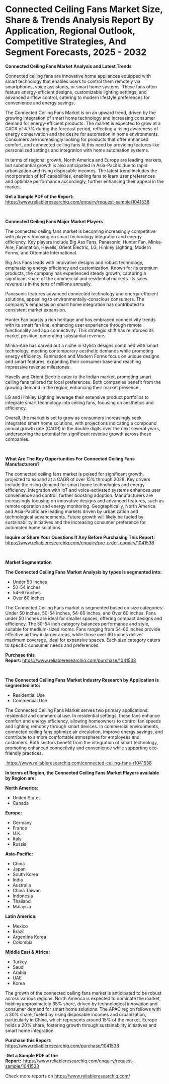 <p><h1>Connected Ceiling Fans Market Size, Share & Trends Analysis Report By Application, Regional Outlook, Competitive Strategies, And Segment Forecasts, 2025 - 2032</h1></p><p><strong>Connected Ceiling Fans Market Analysis and Latest Trends</strong></p>
<p><p>Connected ceiling fans are innovative home appliances equipped with smart technology that enables users to control them remotely via smartphones, voice assistants, or smart home systems. These fans often feature energy-efficient designs, customizable lighting settings, and advanced airflow control, catering to modern lifestyle preferences for convenience and energy savings.</p><p>The Connected Ceiling Fans Market is on an upward trend, driven by the growing integration of smart home technology and increasing consumer demand for energy-efficient products. The market is expected to grow at a CAGR of 4.7% during the forecast period, reflecting a rising awareness of energy conservation and the desire for automation in home environments. Consumers are increasingly looking for products that offer enhanced comfort, and connected ceiling fans fit this need by providing features like personalized settings and integration with home automation systems.</p><p>In terms of regional growth, North America and Europe are leading markets, but substantial growth is also anticipated in Asia-Pacific due to rapid urbanization and rising disposable incomes. The latest trend includes the incorporation of IoT capabilities, enabling fans to learn user preferences and optimize performance accordingly, further enhancing their appeal in the market.</p></p>
<p><strong>Get a Sample PDF of the Report:&nbsp;</strong> <a href="https://www.reliableresearchiq.com/enquiry/request-sample/1041538?utm_campaign=973&utm_medium=2&utm_source=Github&utm_content=ia&utm_term=06022025&utm_id=connected-ceiling-fans">https://www.reliableresearchiq.com/enquiry/request-sample/1041538</a></p>
<p>&nbsp;</p>
<p><strong>Connected Ceiling Fans Major Market Players</strong></p>
<p><p>The connected ceiling fans market is becoming increasingly competitive with players focusing on smart technology integration and energy efficiency. Key players include Big Ass Fans, Panasonic, Hunter Fan, Minka-Aire, Fanimation, Havells, Orient Electric, LG, Hinkley Lighting, Modern Forms, and Ottomate International.</p><p>Big Ass Fans leads with innovative designs and robust technology, emphasizing energy efficiency and customization. Known for its premium products, the company has experienced steady growth, capturing a significant share of the commercial and residential markets. Its sales revenue is in the tens of millions annually.</p><p>Panasonic features advanced connected technology and energy-efficient solutions, appealing to environmentally-conscious consumers. The company's emphasis on smart home integration has contributed to consistent market expansion.</p><p>Hunter Fan boasts a rich heritage and has embraced connectivity trends with its smart fan line, enhancing user experience through remote functionality and app connectivity. This strategic shift has reinforced its market position, generating substantial revenue.</p><p>Minka-Aire has carved out a niche in stylish designs combined with smart technology, meeting contemporary aesthetic demands while promoting energy efficiency. Fanimation and Modern Forms focus on unique designs and smart features, expanding their consumer base and reaching impressive revenue milestones.</p><p>Havells and Orient Electric cater to the Indian market, promoting smart ceiling fans tailored for local preferences. Both companies benefit from the growing demand in the region, enhancing their market presence.</p><p>LG and Hinkley Lighting leverage their extensive product portfolios to integrate smart technology into ceiling fans, focusing on aesthetics and efficiency. </p><p>Overall, the market is set to grow as consumers increasingly seek integrated smart home solutions, with projections indicating a compound annual growth rate (CAGR) in the double digits over the next several years, underscoring the potential for significant revenue growth across these companies.</p></p>
<p>&nbsp;</p>
<p><strong>What Are The Key Opportunities For Connected Ceiling Fans Manufacturers?</strong></p>
<p><p>The connected ceiling fans market is poised for significant growth, projected to expand at a CAGR of over 15% through 2028. Key drivers include the rising demand for smart home technologies and energy efficiency. Integration with IoT and voice-activated systems enhances user convenience and control, further boosting adoption. Manufacturers are increasingly focusing on innovative designs and advanced features, such as remote operation and energy monitoring. Geographically, North America and Asia-Pacific are leading markets driven by urbanization and technological advancements. Future growth will likely be fueled by sustainability initiatives and the increasing consumer preference for automated home solutions.</p></p>
<p><strong>Inquire or Share Your Questions If Any Before Purchasing This Report:</strong> <a href="https://www.reliableresearchiq.com/enquiry/pre-order-enquiry/1041538?utm_campaign=973&utm_medium=2&utm_source=Github&utm_content=ia&utm_term=06022025&utm_id=connected-ceiling-fans">https://www.reliableresearchiq.com/enquiry/pre-order-enquiry/1041538</a></p>
<p>&nbsp;</p>
<p><strong>Market Segmentation</strong></p>
<p><strong>The Connected Ceiling Fans Market Analysis by types is segmented into:</strong></p>
<p><ul><li>Under 50 inches</li><li>50-54 inches</li><li>54-60 inches</li><li>Over 60 inches</li></ul></p>
<p><p>The Connected Ceiling Fans market is segmented based on size categories: Under 50 inches, 50-54 inches, 54-60 inches, and Over 60 inches. Fans under 50 inches are ideal for smaller spaces, offering compact designs and efficiency. The 50-54 inch category balances performance and style, suitable for medium-sized rooms. Fans ranging from 54-60 inches provide effective airflow in larger areas, while those over 60 inches deliver maximum coverage, ideal for expansive spaces. Each size category caters to specific consumer needs and preferences.</p></p>
<p><strong>Purchase this Report:&nbsp;</strong><a href="https://www.reliableresearchiq.com/purchase/1041538?utm_campaign=973&utm_medium=2&utm_source=Github&utm_content=ia&utm_term=06022025&utm_id=connected-ceiling-fans">https://www.reliableresearchiq.com/purchase/1041538</a></p>
<p>&nbsp;</p>
<p><strong>The Connected Ceiling Fans Market Industry Research by Application is segmented into:</strong></p>
<p><ul><li>Residential Use</li><li>Commercial Use</li></ul></p>
<p><p>The Connected Ceiling Fans Market serves two primary applications: residential and commercial use. In residential settings, these fans enhance comfort and energy efficiency, allowing homeowners to control fan speeds and lighting remotely through smart devices. In commercial environments, connected ceiling fans optimize air circulation, improve energy savings, and contribute to a more comfortable atmosphere for employees and customers. Both sectors benefit from the integration of smart technology, promoting enhanced connectivity and convenience while supporting eco-friendly practices.</p></p>
<p><a href="https://www.reliableresearchiq.com/connected-ceiling-fans-r1041538?utm_campaign=973&utm_medium=2&utm_source=Github&utm_content=ia&utm_term=06022025&utm_id=connected-ceiling-fans">&nbsp;https://www.reliableresearchiq.com/connected-ceiling-fans-r1041538</a></p>
<p><strong>In terms of Region, the Connected Ceiling Fans Market Players available by Region are:</strong></p>
<p>
    <p> <strong> North America: </strong>
        <ul>
            <li>United States</li>
            <li>Canada</li>
        </ul>
        </p> 
    <p> <strong> Europe: </strong>
        <ul>
            <li>Germany</li>
            <li>France</li>
            <li>U.K.</li>
            <li>Italy</li>
            <li>Russia</li>
        </ul>
        </p> 
    <p> <strong> Asia-Pacific: </strong>
        <ul>
            <li>China</li>
            <li>Japan</li>
            <li>South Korea</li>
            <li>India</li>
            <li>Australia</li>
            <li>China Taiwan</li>
            <li>Indonesia</li>
            <li>Thailand</li>
            <li>Malaysia</li>
        </ul>
        </p> 
    <p> <strong> Latin America: </strong>
        <ul>
            <li>Mexico</li>
            <li>Brazil</li>
            <li>Argentina Korea</li>
            <li>Colombia</li>
        </ul>
        </p> 
    <p> <strong> Middle East & Africa: </strong>
        <ul>
            <li>Turkey</li>
            <li>Saudi</li>
            <li>Arabia</li>
            <li>UAE</li>
            <li>Korea</li>
        </ul>
    </p>
    </p>
<p><p>The growth of the connected ceiling fans market is anticipated to be robust across various regions. North America is expected to dominate the market, holding approximately 35% share, driven by technological innovation and consumer demand for smart home solutions. The APAC region follows with a 30% share, fueled by rising disposable incomes and urbanization, particularly in China, which represents around 15% of the market. Europe holds a 20% share, fostering growth through sustainability initiatives and smart home integration.</p></p>
<p><strong>Purchase this Report: </strong><a href="https://www.reliableresearchiq.com/purchase/1041538?utm_campaign=973&utm_medium=2&utm_source=Github&utm_content=ia&utm_term=06022025&utm_id=connected-ceiling-fans">https://www.reliableresearchiq.com/purchase/1041538</a></p>
<p>&nbsp;<strong>Get a Sample PDF of the Report:&nbsp;&nbsp;</strong><a href="https://www.reliableresearchiq.com/enquiry/request-sample/1041538?utm_campaign=973&utm_medium=2&utm_source=Github&utm_content=ia&utm_term=06022025&utm_id=connected-ceiling-fans">https://www.reliableresearchiq.com/enquiry/request-sample/1041538</a></p>
<p><strong></strong></p>
<p>Check more reports on <a href="https://www.reliableresearchiq.com/?utm_campaign=973&utm_medium=2&utm_source=Github&utm_content=ia&utm_term=06022025&utm_id=connected-ceiling-fans">https://www.reliableresearchiq.com/</a></p>